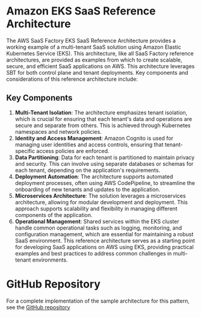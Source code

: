 # Amazon EKS SaaS Reference Architecture

The AWS SaaS Factory EKS SaaS Reference Architecture provides a working example of a multi-tenant SaaS solution using Amazon Elastic Kubernetes Service (EKS). This architecture, like all SaaS Factory reference architectures, are provided as examples from which to create scalable, secure, and efficient SaaS applications on AWS. This architecture leverages SBT for both control plane and tenant deployments. Key components and considerations of this reference architecture include:

## Key Components[​](#key-components "Direct link to Key Components")

1. **Multi-Tenant Isolation**: The architecture emphasizes tenant isolation, which is crucial for ensuring that each tenant's data and operations are secure and separate from others. This is achieved through Kubernetes namespaces and network policies.
2. **Identity and Access Management**: Amazon Cognito is used for managing user identities and access controls, ensuring that tenant-specific access policies are enforced.
3. **Data Partitioning**: Data for each tenant is partitioned to maintain privacy and security. This can involve using separate databases or schemas for each tenant, depending on the application's requirements.
4. **Deployment Automation**: The architecture supports automated deployment processes, often using AWS CodePipeline, to streamline the onboarding of new tenants and updates to the application.
5. **Microservices Architecture**: The solution leverages a microservices architecture, allowing for modular development and deployment. This approach supports scalability and flexibility in managing different components of the application.
6. **Operational Management**: Shared services within the EKS cluster handle common operational tasks such as logging, monitoring, and configuration management, which are essential for maintaining a robust SaaS environment. This reference architecture serves as a starting point for developing SaaS applications on AWS using EKS, providing practical examples and best practices to address common challenges in multi-tenant environments.

# GitHub Repository

For a complete implementation of the sample architecture for this pattern, see the [GitHub repository](https://github.com/aws-samples/aws-saas-factory-eks-reference-architecture)

